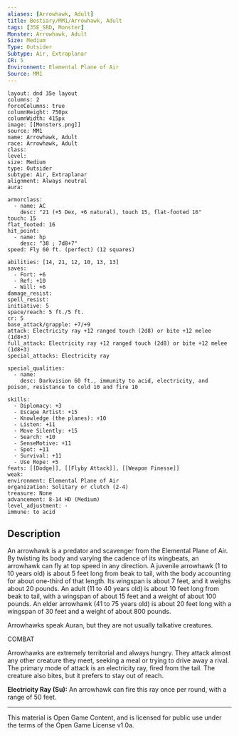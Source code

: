 ```yaml
---
aliases: [Arrowhawk, Adult]
title: Bestiary/MM1/Arrowhawk, Adult
tags: [35E_SRD, Monster]
Monster: Arrowhawk, Adult
Size: Medium
Type: Outsider
Subtype: Air, Extraplanar
CR: 5
Environnent: Elemental Plane of Air
Source: MM1
---
```


```statblock
layout: dnd 35e layout
columns: 2
forceColumns: true
columnHeight: 750px
columnWidth: 415px
image: [[Monsters.png]]
source: MM1
name: Arrowhawk, Adult
race: Arrowhawk, Adult
class: 
level: 
size: Medium
type: Outsider
subtype: Air, Extraplanar
alignment: Always neutral
aura: 

armorclass:
  - name: AC
    desc: "21 (+5 Dex, +6 natural), touch 15, flat-footed 16"
touch: 15
flat_footed: 16
hit_point:
  - name: hp
    desc: "38 ; 7d8+7"
speed: Fly 60 ft. (perfect) (12 squares)

abilities: [14, 21, 12, 10, 13, 13]
saves:
  - Fort: +6
  - Ref: +10
  - Will: +6
damage_resist: 
spell_resist: 
initiative: 5
space/reach: 5 ft./5 ft.
cr: 5
base_attack/grapple: +7/+9
attack: Electricity ray +12 ranged touch (2d8) or bite +12 melee (1d8+3)
full_attack: Electricity ray +12 ranged touch (2d8) or bite +12 melee (1d8+3)
special_attacks: Electricity ray

special_qualities:
  - name: 
    desc: Darkvision 60 ft., immunity to acid, electricity, and poison, resistance to cold 10 and fire 10

skills:
  - Diplomacy: +3
  - Escape Artist: +15
  - Knowledge (the planes): +10
  - Listen: +11
  - Move Silently: +15
  - Search: +10
  - SenseMotive: +11
  - Spot: +11
  - Survival: +11
  - Use Rope: +5
feats: [[Dodge]], [[Flyby Attack]], [[Weapon Finesse]]
weak: 
environment: Elemental Plane of Air
organization: Solitary or clutch (2-4)
treasure: None
advancement: 8-14 HD (Medium)
level_adjustment: -
immune: to acid
```

## Description

<p>An arrowhawk is a predator and scavenger from the Elemental Plane of Air. By twisting its body and varying the cadence of its wingbeats, an arrowhawk can fly at top speed in any direction. A juvenile arrowhawk (1 to 10 years old) is about 5 feet long from beak to tail, with the body accounting for about one-third of that length. Its wingspan is about 7 feet, and it weighs about 20 pounds. An adult (11 to 40 years old) is about 10 feet long from beak to tail, with a wingspan of about 15 feet and a weight of about 100 pounds. An elder arrowhawk (41 to 75 years old) is about 20 feet long with a wingspan of 30 feet and a weight of about 800 pounds.</p>
<p>Arrowhawks speak Auran, but they are not usually talkative creatures.</p>
<p>COMBAT</p>
<p>Arrowhawks are extremely territorial and always hungry. They attack almost any other creature they meet, seeking a meal or trying to drive away a rival. The primary mode of attack is an electricity ray, fired from the tail. The creature also bites, but it prefers to stay out of reach.</p>
<p>
            <b>Electricity Ray (Su):</b> An arrowhawk can fire this ray once per round, with a range of 50 feet.</p>

---

This material is Open Game Content, and is licensed for public use under
the terms of the Open Game License v1.0a.
